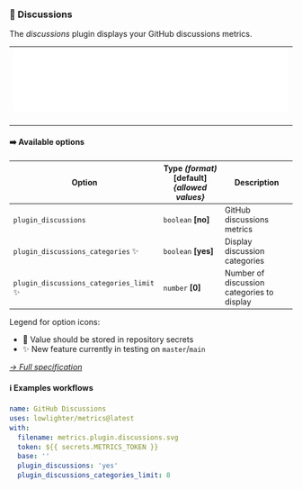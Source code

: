 ### 💬 Discussions

The *discussions* plugin displays your GitHub discussions metrics.

<table>
  <td align="center">
    <img src="https://github.com/lowlighter/lowlighter/blob/master/metrics.plugin.discussions.svg">
    <img width="900" height="1" alt="">
  </td>
</table>

#### ➡️ Available options

<!--options-->
| Option | Type *(format)* **[default]** *{allowed values}* | Description |
| ------ | -------------------------------- | ----------- |
| `plugin_discussions` | `boolean` **[no]** | GitHub discussions metrics |
| `plugin_discussions_categories` ✨ | `boolean` **[yes]** | Display discussion categories |
| `plugin_discussions_categories_limit` ✨ | `number` **[0]** | Number of discussion categories to display |


Legend for option icons:
* 🔐 Value should be stored in repository secrets
* ✨ New feature currently in testing on `master`/`main`
<!--/options-->

*[→ Full specification](metadata.yml)*

#### ℹ️ Examples workflows

<!--examples-->
```yaml
name: GitHub Discussions
uses: lowlighter/metrics@latest
with:
  filename: metrics.plugin.discussions.svg
  token: ${{ secrets.METRICS_TOKEN }}
  base: ''
  plugin_discussions: 'yes'
  plugin_discussions_categories_limit: 8

```
<!--/examples-->